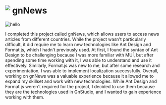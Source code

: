 #  <img align=top src="https://res.cloudinary.com/dm3ikbt0t/image/upload/v1679999575/favicon-3_mmn7sc.png"/> gnNews

<img src="https://media.giphy.com/media/SuZY20qLNE3Hq/giphy.gif" alt="hello"/>

I completed this project called gnNews, which allows users to access news articles from different countries. While the project wasn't particularly difficult, it did require me to learn new technologies like Ant Design and Format.js, which I hadn't previously used. At first, I found the syntax of Ant Design to be challenging because I was more familiar with MUI, but after spending some time working with it, I was able to understand and use it effectively. Similarly, Format.js was new to me, but after some research and experimentation, I was able to implement localization successfully. Overall, working on gnNews was a valuable experience because it allowed me to expand my skillset and work with new technologies. While Ant Design and Format.js weren't required for the project, I decided to use them because they are the technologies used in GnStudio, and I wanted to gain experience working with them.



